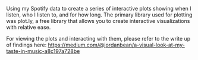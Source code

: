 Using my Spotify data to create a series of interactive plots showing when I listen, who I listen to, and for how long. The primary library used for plotting was plot.ly, a free library that allows you to create interactive visualizations with relative ease. 

For viewing the plots and interacting with them, please refer to the write up of findings here: https://medium.com/@jordanbean/a-visual-look-at-my-taste-in-music-a8c197a728be
